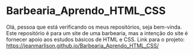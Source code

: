 # Barbearia_Aprendo_HTML_CSS
Olá, pessoa que está verificando os meus repositórios, seja bem-vinda. Este repositório é para um site de uma barbearia, mas a intenção do site é fornecer apoio aos estudos básicos de HTML e CSS.
Link para o projeto: https://jeanmarlison.github.io/Barbearia_Aprendo_HTML_CSS/
